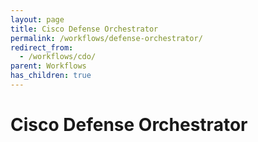 ```yaml
---
layout: page
title: Cisco Defense Orchestrator
permalink: /workflows/defense-orchestrator/
redirect_from:
  - /workflows/cdo/
parent: Workflows
has_children: true
---
```


# Cisco Defense Orchestrator
